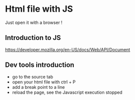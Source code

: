 # Html file with JS

Just open it with a browser !

## Introduction to JS

https://developer.mozilla.org/en-US/docs/Web/API/Document


## Dev tools introduction

- go to the source tab
- open your html file with ctrl + P
- add a break point to a line
- reload the page, see the Javascript execution stopped
